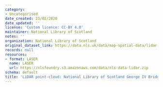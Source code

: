 ```yaml
---
category:
- Uncategorised
date_created: 23/02/2020
date_updated: ''
license: 'Custom licence: CC-BY 4.0'
maintainer: National Library of Scotland
notes: ''
organization: National Library of Scotland
original_dataset_link: https://data.nls.uk/data/map-spatial-data/lidar-george-iv-bridge/
records: null
resources:
- format: LASER
  name: LASER
  url: https://nlsfoundry.s3.amazonaws.com/data/nls-data-lidar.zip
schema: default
title: 'LiDAR point-cloud: National Library of Scotland George IV Bridge'
---
```

